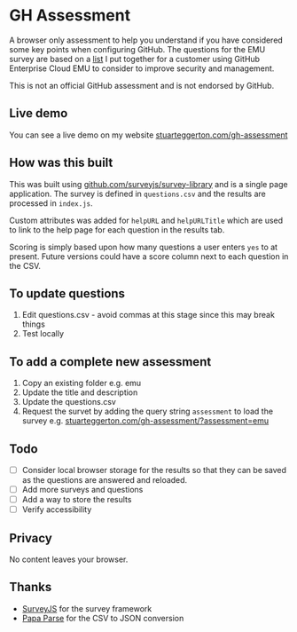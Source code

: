 # GH Assessment
A browser only assessment to help you understand if you have considered some key points when configuring GitHub. The questions for the EMU survey are based on a [list](https://gist.github.com/gitstua/0bd15c1c6e87e947010906bacc749376) I put together for a customer using GitHub Enterprise Cloud EMU to consider to improve security and management.

This is not an official GitHub assessment and is not endorsed by GitHub.

## Live demo
You can see a live demo on my website [stuarteggerton.com/gh-assessment](https://stuarteggerton.com/gh-assessment/)

## How was this built
This was built using [github.com/surveyjs/survey-library](https://github.com/surveyjs/survey-library) and is a single page application.  The survey is defined in `questions.csv` and the results are processed in `index.js`.

Custom attributes was added for `helpURL` and `helpURLTitle` which are used to link to the help page for each question in the results tab.

Scoring is simply based upon how many questions a user enters `yes` to at present. Future versions could have a score column next to each question in the CSV.

## To update questions
1. Edit questions.csv - avoid commas at this stage since this may break things
2. Test locally

## To add a complete new assessment
1. Copy an existing folder e.g. emu
2. Update the title and description
3. Update the questions.csv
4. Request the survet by adding the query string `assessment` to load the survey e.g. [stuarteggerton.com/gh-assessment/?assessment=emu](https://stuarteggerton.com/gh-assessment/?assessment=emu)

## Todo
- [ ] Consider local browser storage for the results so that they can be saved as the questions are answered and reloaded.
- [ ] Add more surveys and questions
- [ ] Add a way to store the results
- [ ] Verify accessibility

## Privacy
No content leaves your browser. 

## Thanks
 - [SurveyJS](https://github.com/surveyjs/survey-library) for the survey framework
 - [Papa Parse](https://www.papaparse.com/) for the CSV to JSON conversion